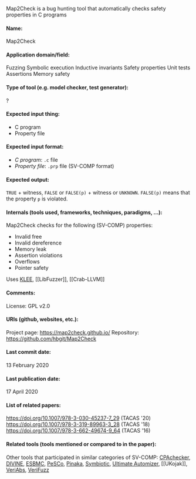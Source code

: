 Map2Check is a bug hunting tool that automatically checks safety properties in C programs

#### Name:
Map2Check

#### Application domain/field:
Fuzzing
Symbolic execution
Inductive invariants
Safety properties
Unit tests
Assertions
Memory safety

#### Type of tool (e.g. model checker, test generator):
?

#### Expected input thing:
- C program
- Property file

#### Expected input format:
- *C program*: `.c` file
- *Property file*: `.prp` file (SV-COMP format)

#### Expected output:
`TRUE` + witness, `FALSE` or `FALSE(p)` + witness or `UNKNOWN`.
`FALSE(p)` means that the property `p` is violated.

#### Internals (tools used, frameworks, techniques, paradigms, ...):
Map2Check checks for the following (SV-COMP) properties:
- Invalid free
- Invalid dereference
- Memory leak
- Assertion violations
- Overflows
- Pointer safety

Uses [KLEE](KLEE.md), [[LibFuzzer]], [[Crab-LLVM]]

#### Comments:
License: GPL v2.0

#### URIs (github, websites, etc.):
Project page: https://map2check.github.io/
Repository: https://github.com/hbgit/Map2Check

#### Last commit date:
13 February 2020

#### Last publication date:
17 April 2020

#### List of related papers:
https://doi.org/10.1007/978-3-030-45237-7_29 (TACAS '20)
https://doi.org/10.1007/978-3-319-89963-3_28 (TACAS '18)
https://doi.org/10.1007/978-3-662-49674-9_64 (TACAS '16)

#### Related tools (tools mentioned or compared to in the paper):
Other tools that participated in similar categories of SV-COMP: [CPAchecker](Checkers/CPAchecker.md), [DIVINE](DIVINE.md), [ESBMC](ESBMC.md), [PeSCo](Metatools/PeSCo.md), [Pinaka](Pinaka.md), [Symbiotic](Symbiotic.md), [Ultimate Automizer](Ultimate%20Automizer.md), [[UKojak]], [VeriAbs](VeriAbs.md), [VeriFuzz](VeriFuzz.md)